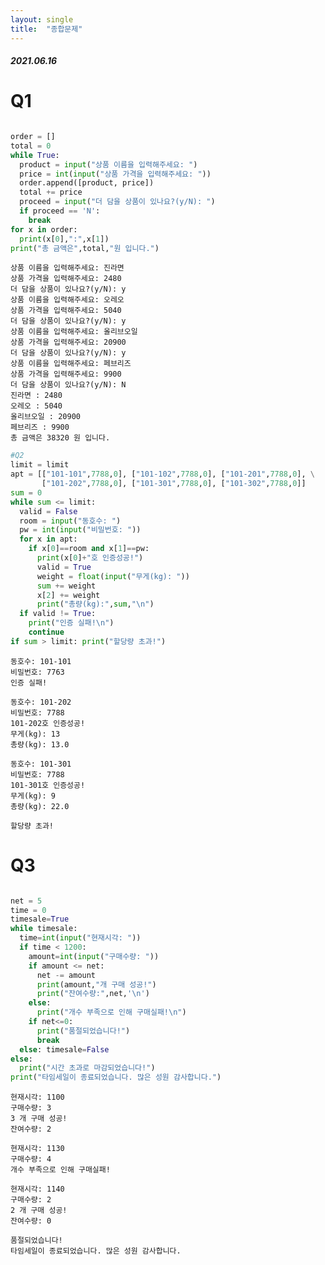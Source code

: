 ```yaml
---
layout: single
title:  "종합문제"
---
```


##### 2021.06.16


# Q1



```python

order = []
total = 0
while True:
  product = input("상품 이름을 입력해주세요: ")
  price = int(input("상품 가격을 입력해주세요: "))
  order.append([product, price])
  total += price
  proceed = input("더 담을 상품이 있나요?(y/N): ")
  if proceed == 'N':
    break
for x in order:
  print(x[0],":",x[1])
print("총 금액은",total,"원 입니다.")
```

    상품 이름을 입력해주세요: 진라면
    상품 가격을 입력해주세요: 2480
    더 담을 상품이 있나요?(y/N): y
    상품 이름을 입력해주세요: 오레오
    상품 가격을 입력해주세요: 5040
    더 담을 상품이 있나요?(y/N): y
    상품 이름을 입력해주세요: 올리브오일
    상품 가격을 입력해주세요: 20900
    더 담을 상품이 있나요?(y/N): y
    상품 이름을 입력해주세요: 페브리즈
    상품 가격을 입력해주세요: 9900
    더 담을 상품이 있나요?(y/N): N
    진라면 : 2480
    오레오 : 5040
    올리브오일 : 20900
    페브리즈 : 9900
    총 금액은 38320 원 입니다.



```python
#Q2
limit = limit
apt = [["101-101",7788,0], ["101-102",7788,0], ["101-201",7788,0], \
       ["101-202",7788,0], ["101-301",7788,0], ["101-302",7788,0]]
sum = 0
while sum <= limit:
  valid = False
  room = input("동호수: ")
  pw = int(input("비밀번호: "))
  for x in apt:
    if x[0]==room and x[1]==pw:
      print(x[0]+"호 인증성공!")
      valid = True
      weight = float(input("무게(kg): "))
      sum += weight
      x[2] += weight
      print("총량(kg):",sum,"\n")
  if valid != True:
    print("인증 실패!\n")
    continue
if sum > limit: print("할당량 초과!")

```

    동호수: 101-101
    비밀번호: 7763
    인증 실패!
    
    동호수: 101-202
    비밀번호: 7788
    101-202호 인증성공!
    무게(kg): 13
    총량(kg): 13.0 
    
    동호수: 101-301
    비밀번호: 7788
    101-301호 인증성공!
    무게(kg): 9
    총량(kg): 22.0 
    
    할당량 초과!


# Q3
```python

net = 5
time = 0
timesale=True
while timesale:
  time=int(input("현재시각: "))
  if time < 1200:
    amount=int(input("구매수량: "))
    if amount <= net:
      net -= amount
      print(amount,"개 구매 성공!")
      print("잔여수량:",net,'\n')
    else:
      print("개수 부족으로 인해 구매실패!\n")
    if net<=0:
      print("품절되었습니다!")
      break
  else: timesale=False
else:
  print("시간 초과로 마감되었습니다!")
print("타임세일이 종료되었습니다. 많은 성원 감사합니다.")
```

    현재시각: 1100
    구매수량: 3
    3 개 구매 성공!
    잔여수량: 2 
    
    현재시각: 1130
    구매수량: 4
    개수 부족으로 인해 구매실패!
    
    현재시각: 1140
    구매수량: 2
    2 개 구매 성공!
    잔여수량: 0 
    
    품절되었습니다!
    타임세일이 종료되었습니다. 많은 성원 감사합니다.

